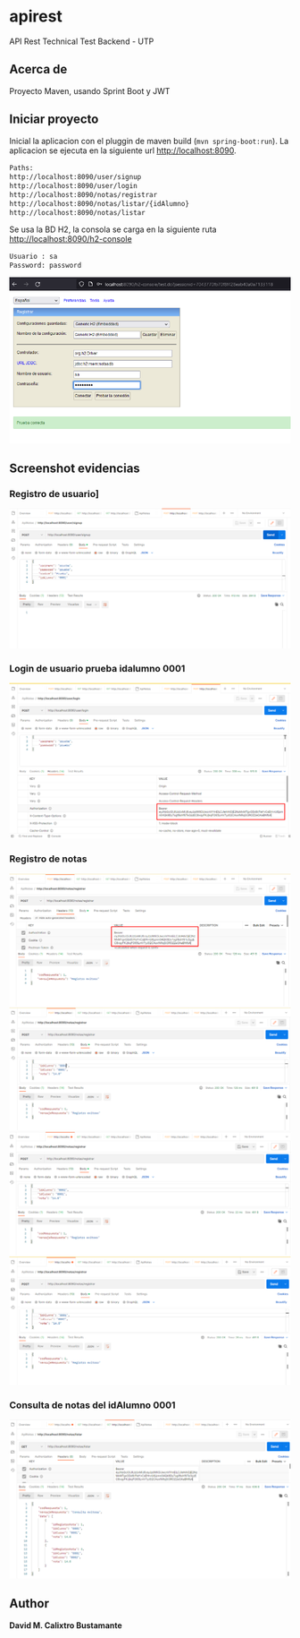 # apirest
API Rest Technical Test Backend - UTP
## Acerca de
Proyecto Maven, usando Sprint Boot y JWT

## Iniciar proyecto
Inicial la aplicacion con el pluggin de maven build (`mvn spring-boot:run`).
La aplicacion se ejecuta en la siguiente url [http://localhost:8090](http://localhost:8090).
```
Paths: 
http://localhost:8090/user/signup
http://localhost:8090/user/login
http://localhost:8090/notas/registrar
http://localhost:8090/notas/listar/{idAlumno}
http://localhost:8090/notas/listar
```

Se usa la BD H2, la consola se carga en la siguiente ruta [http://localhost:8090/h2-console](http://localhost:8090/h2-console)
```
Usuario : sa
Password: password
```

![Consola login H2](/document/Consola_login_H2.png)

## Screenshot evidencias

### Registro de usuario]
![Registro de usuario](/document/Screenshot_001.png)

### Login de usuario prueba idalumno 0001
![Login de usuario](/document/Screenshot_002.png)

### Registro de notas
![Registro de notas](/document/Screenshot_003.png)
![Registro de notas](/document/Screenshot_004.png)
![Registro de notas](/document/Screenshot_005.png)
![Registro de notas](/document/Screenshot_006.png)

### Consulta de notas del idAlumno 0001
![Login de usuario](/document/Screenshot_007.png)


## Author

**David M. Calixtro Bustamante**

